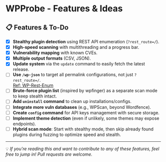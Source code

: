 # WPProbe - Features & Ideas

## 📋 Features & To-Do

- [x] **Stealthy plugin detection** using REST API enumeration (`?rest_route=/`).
- [x] **High-speed scanning** with multithreading and a progress bar.
- [x] **Vulnerability mapping** with known CVEs.
- [x] **Multiple output formats** (CSV, JSON).
- [x] **Update system** via the `update` command to easily fetch the latest release.
- [ ] **Use `/wp-json`** to target all permalink configurations, not just `?rest_route=/`.  
  [Ref: WP-Rest-Enum](https://github.com/DreyAnd/WP-Rest-Enum/blob/main/wp-rest-enum.py)
- [ ] **Brute-force plugin list** (inspired by wpfinger) as a separate scan mode to keep stealth intact.
- [ ] **Add `uninstall` command** to clean up installations/configs.
- [ ] **Integrate more vuln databases** (e.g., WPScan, beyond Wordfence).
- [ ] **Create `config` command** for API keys management with secure storage.
- [ ] **Implement theme detection** (even if unlikely, some themes may expose endpoints).
- [ ] **Hybrid scan mode**: Start with stealthy mode, then skip already found plugins during fuzzing to optimize speed and stealth.

---

💡 *If you're reading this and want to contribute to any of these features, feel free to jump in! Pull requests are welcome.*
